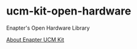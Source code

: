 # ucm-kit-open-hardware
Enapter's Open Hardware Library

[About Enapter UCM Kit](https://go.enapter.com/ucmkit-enpkit)

